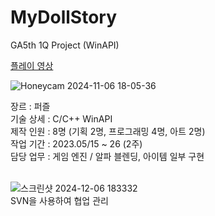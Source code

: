 # MyDollStory
GA5th 1Q Project (WinAPI)

[플레이 영상](https://www.youtube.com/watch?v=X5qVZ6VZGRM&embeds_referring_euri=https%3A%2F%2Fwww.notion.so%2F&source_ve_path=MjM4NTE)

![Honeycam 2024-11-06 18-05-36](https://github.com/user-attachments/assets/67382c9b-9d8f-44a8-9172-759dc6dcb4cd) <br/>

장르 : 퍼즐<br/>
기술 상세 : C/C++ WinAPI<br/>
제작 인원 : 8명 (기획 2명, 프로그래밍 4명, 아트 2명)<br/>
작업 기간 : 2023.05/15 ~ 26 (2주)<br/>
담당 업무 : 게임 엔진 / 알파 블렌딩, 아이템 일부 구현<br/>
<br/>

![스크린샷 2024-12-06 183332](https://github.com/user-attachments/assets/b43051c4-72e3-4583-bc38-eed4839760a8)<br/>
SVN을 사용하여 협업 관리
